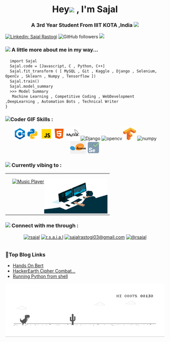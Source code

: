 <h1 align="center">Hey<img src="https://media.giphy.com/media/hvRJCLFzcasrR4ia7z/giphy.gif" width="30px"> , I'm Sajal </h1>
<h3 align="center">A 3rd Year Student From IIIT KOTA ,India <img src="https://media.giphy.com/media/WUlplcMpOCEmTGBtBW/giphy.gif" width="30"></h3>



[![Linkedin: Sajal Rastogi](https://img.shields.io/badge/-rsajal-blue?style=flat-square&logo=Linkedin&logoColor=white&link=https://www.linkedin.com/in/rsajal/)](https://www.linkedin.com/in/rsajal/)
![GitHub followers](https://img.shields.io/github/followers/r-sajal?label=Follow&style=social)
![](https://visitor-badge.glitch.me/badge?page_id=r-sajal.r-sajal)


### <img src="https://media.giphy.com/media/VgCDAzcKvsR6OM0uWg/giphy.gif" width="50" > A little more about me in my way...  

```
  import Sajal
  Sajal.code = [Javascript, C , Python, C++]
  Sajal.fit_transform ( [ MySQL , Git , Kaggle , Django , Selenium, OpenCv , Sklearn , Numpy , Tensorflow ])
  Sajal.train()
  Sajal.model_summary
  >>> Model Summary
   Machine Learning , Competitive Coding , WebDevelopment ,DeepLearning , Automation Bots , Technical Writer
}
```
### <img src="https://media.giphy.com/media/SWoSkN6DxTszqIKEqv/giphy.gif" alt="Coder GIF" width="50" height="50"> Skills :
<!-- BLOG-POST-LIST:START -->
<!-- BLOG-POST-LIST:END -->

<p align="center"><img src="https://github.com/r-sajal/r-sajal/blob/master/png/icons8-c%2B%2B-48.png" alt="cplusplus" width="40" height="40"/><img src="https://github.com/r-sajal/r-sajal/blob/master/png/icons8-python-48.png" alt="python" width="40" height="40"/>  <img src="https://github.com/r-sajal/r-sajal/blob/master/png/icons8-javascript-48.png" alt="javascript" width="40" height="40"/><img src="https://github.com/r-sajal/r-sajal/blob/master/png/icons8-html-5-48.png" alt="HTML5" width="40" height="40"/>
 <img src="https://github.com/r-sajal/r-sajal/blob/master/png/icons8-mysql-logo-50.png" alt="mysql" width="40" height="40"/> 
  <img src="https://upload.wikimedia.org/wikipedia/commons/7/75/Django_logo.svg" alt="Django" width="60" height="35"/>
  <img src="https://www.vectorlogo.zone/logos/opencv/opencv-icon.svg" alt="opencv" width="40" height="40"/> 
  <img src="https://github.com/r-sajal/r-sajal/blob/master/png/kisspng-tensorflow-deep-learning-keras-machine-learning-ca-thumbtack-5ac9a963e258c2.3736393915231655399271.png" alt="Tensorflow" width="40" height="40"/>
  <img src="https://upload.wikimedia.org/wikipedia/commons/1/1a/NumPy_logo.svg" alt="numpy" width="70" height="35"/>
  <img src="https://github.com/r-sajal/r-sajal/blob/master/png/sklearn-icon.png" alt="sklearn" width="50" height="40"/>
  

  <img src="https://github.com/r-sajal/r-sajal/blob/master/png/icons8-selenium-80.png" alt="Selenium" width="40" height="40"/>
 
### <img src="https://media.giphy.com/media/12oufCB0MyZ1Go/giphy.gif" width="50"> Currently vibing to : 
<table width="100%">
  <tr><td width="%100">
  
&nbsp; &nbsp; [![Music Player](https://novatorem.r-sajal.vercel.app/api/spotify)](https://open.spotify.com/user/ua70taj4y4dif649gwxv02c6w)
 <img align="right" alt="GIF" src="https://github.com/r-sajal/r-sajal/blob/master/png/code.gif?raw=true" width="200" height="110" />
</tr></td> </table>

### <img src="https://media.giphy.com/media/mGcNjsfWAjY5AEZNw6/giphy.gif" width="50"> Connect with me through : 
<table width="100%">
<p align = "center">
<a href="https://linkedin.com/in/rsajal" target="blank"><img align="center" src="https://cdn.jsdelivr.net/npm/simple-icons@3.0.1/icons/linkedin.svg" alt="rsajal" height="30" width="30" /></a>
<a href="https://instagram.com/r.s.a.j.a.l" target="blank"><img align="center" src="https://cdn.jsdelivr.net/npm/simple-icons@3.0.1/icons/instagram.svg" alt="r.s.a.j.a.l" height="30" width="30" /></a>
  <a href="mailto:sajalrastogi03@gmail.com" target="blank"><img align="center" src="https://cdn.jsdelivr.net/npm/simple-icons@3.0.1/icons/gmail.svg" alt="sajalrastogi03@gmail.com" height="30" width="30" /></a>
<a href="https://rsajal.medium.com/" target="blank"><img align="center" src="https://cdn.jsdelivr.net/npm/simple-icons@3.0.1/icons/medium.svg" alt="@rsajal" height="30" width="30" /></a></p></td></tr></table>
 <h3> 🤯Top Blog Links </h5>
<ul><li><a href ="https://medium.com/analytics-vidhya/transfer-learning-hands-on-bert-a6448e4f7d4d">Hands On Bert</a> </li>
  <li><a href ="https://rsajal.medium.com/hackerearths-cipher-combat-3-0-vapt-8ce854014980">HackerEarth Cipher Combat...</a> </li>
  <li><a href ="https://rsajal.medium.com/running-python-script-from-batch-file-6228bd2a473">Running Python from shell</a> </li>
  </ul>

![image](https://github.com/r-sajal/r-sajal/blob/master/png/dino.gif)




